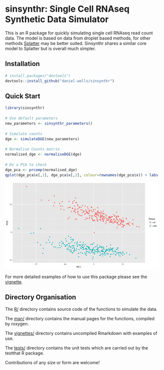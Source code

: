 # sinsynthr: Single Cell RNAseq Synthetic Data Simulator

This is an R package for quickly simulating single cell RNAseq read count data. The model is based on data from droplet based methods, for other methods [Splatter](https://github.com/Oshlack/splatter) may be better suited. Sinsynthr shares a similar core model to Splatter but is overall much simpler.

## Installation

```R
# install.packages("devtools")
devtools::install_github("daniel-wells/sinsynthr")
```

## Quick Start
```R
library(sinsynthr)

# Use default parameters
new_parameters <- sinsynthr_parameters()

# Simulate counts
dge <- simulateDGE(new_parameters)

# Normalise Counts matrix
normalised_dge <- normaliseDGE(dge)

# Do a PCA to check
dge_pca <- prcomp(normalised_dge)
qplot(dge_pca$x[,1], dge_pca$x[,2], colour=rownames(dge_pca$x)) + labs(colour="Group", y="PC2", x="PC1")
```

![PCA on simulated data](example.png)

For more detailed examples of how to use this package please see the [vignette](vignettes/vignette.md).

## Directory Organisation
The [R/](R/) directory contains source code of the functions to simulate the data.

The [man/](man/) directory contains the manual pages for the functions, compiled by roxygen.

The [vignettes/](vignettes/) directory contains uncompiled Rmarkdown with examples of use.

The [tests/](tests/) directory contains the unit tests which are carried out by the testthat R package.

Contributions of any size or form are welcome!